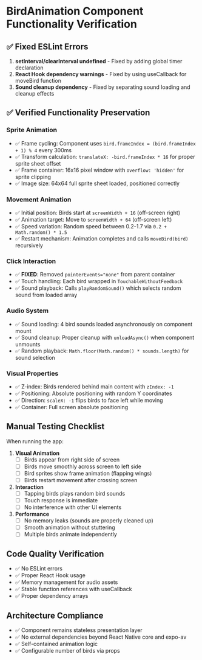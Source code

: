 # BirdAnimation Component Functionality Verification

## ✅ Fixed ESLint Errors

1. **setInterval/clearInterval undefined** - Fixed by adding global timer declaration
2. **React Hook dependency warnings** - Fixed by using useCallback for moveBird function
3. **Sound cleanup dependency** - Fixed by separating sound loading and cleanup effects

## ✅ Verified Functionality Preservation

### Sprite Animation
- ✅ Frame cycling: Component uses `bird.frameIndex = (bird.frameIndex + 1) % 4` every 300ms
- ✅ Transform calculation: `translateX: -bird.frameIndex * 16` for proper sprite sheet offset
- ✅ Frame container: 16x16 pixel window with `overflow: 'hidden'` for sprite clipping
- ✅ Image size: 64x64 full sprite sheet loaded, positioned correctly

### Movement Animation
- ✅ Initial position: Birds start at `screenWidth + 16` (off-screen right)
- ✅ Animation target: Move to `screenWidth + 64` (off-screen left)
- ✅ Speed variation: Random speed between 0.2-1.7 via `0.2 + Math.random() * 1.5`
- ✅ Restart mechanism: Animation completes and calls `moveBird(bird)` recursively

### Click Interaction
- ✅ **FIXED**: Removed `pointerEvents="none"` from parent container
- ✅ Touch handling: Each bird wrapped in `TouchableWithoutFeedback`
- ✅ Sound playback: Calls `playRandomSound()` which selects random sound from loaded array

### Audio System
- ✅ Sound loading: 4 bird sounds loaded asynchronously on component mount
- ✅ Sound cleanup: Proper cleanup with `unloadAsync()` when component unmounts
- ✅ Random playback: `Math.floor(Math.random() * sounds.length)` for sound selection

### Visual Properties
- ✅ Z-index: Birds rendered behind main content with `zIndex: -1`
- ✅ Positioning: Absolute positioning with random Y coordinates
- ✅ Direction: `scaleX: -1` flips birds to face left while moving
- ✅ Container: Full screen absolute positioning

## Manual Testing Checklist

When running the app:

1. **Visual Animation**
   - [ ] Birds appear from right side of screen
   - [ ] Birds move smoothly across screen to left side
   - [ ] Bird sprites show frame animation (flapping wings)
   - [ ] Birds restart movement after crossing screen

2. **Interaction**
   - [ ] Tapping birds plays random bird sounds
   - [ ] Touch response is immediate
   - [ ] No interference with other UI elements

3. **Performance**
   - [ ] No memory leaks (sounds are properly cleaned up)
   - [ ] Smooth animation without stuttering
   - [ ] Multiple birds animate independently

## Code Quality Verification

- ✅ No ESLint errors
- ✅ Proper React Hook usage
- ✅ Memory management for audio assets
- ✅ Stable function references with useCallback
- ✅ Proper dependency arrays

## Architecture Compliance

- ✅ Component remains stateless presentation layer
- ✅ No external dependencies beyond React Native core and expo-av
- ✅ Self-contained animation logic
- ✅ Configurable number of birds via props